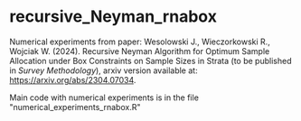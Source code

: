 # recursive_Neyman_rnabox

Numerical experiments from paper:
Wesolowski J., Wieczorkowski R., Wojciak W. (2024).
Recursive Neyman Algorithm for Optimum Sample Allocation under Box Constraints on Sample Sizes in Strata
(to be published in *Survey Methodology*),
arxiv version available at: https://arxiv.org/abs/2304.07034.

Main code with numerical experiments is in the file "numerical_experiments_rnabox.R"
